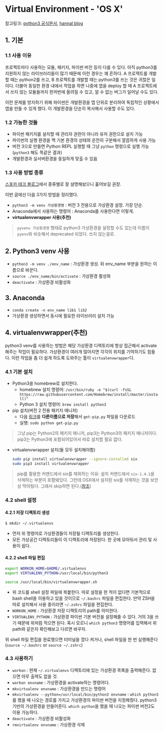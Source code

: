 # Virtual Environment - 'OS X'

참고링크: [python3 공식문서](https://docs.python.org/3/library/venv.html), [hannal blog](http://blog.hannal.com/2014/8/start_with_django_webframework_02/)

## 1. 기본

### 1.1 사용 이유

프로젝트마다 사용하는 모듈, 패키지, 파이썬 버전 등이 다를 수 있다. 아직 python3를 지원하지 않는 라이브러리들이 많기 때문에 이런 경우는 꽤 흔하다. A 프로젝트를 개발할 때는 python2를 쓰고, B 프로젝트를 개발할 때는 python3를 쓰는 것은 귀찮은 일이다. 더불어 동일한 환경 내에서 작업을 하면 나중에 앱을 deploy 할 때 A 프로젝트에서 쓰지 않는 모듈들까지 한꺼번에 올려질 수 있고, 알 수 없는 버그가 일어날 수도 있다.

이런 문제를 방지하기 위해 파이썬은 개발환경을 앱 단위로 분리하여 독립적인 상황에서 앱을 만들 수 있게 했다. 이 개발환경을 단순히 복사해서 사용할 수도 있다.

### 1.2 가능한 것들

- 파이썬 패키지를 설치할 때 관리자 권한이 아니라 유저 권한으로 설치 가능
- 파이썬의 실행 환경을 맥 기본 환경의 상태와 온전히 구분해서 깔끔하게 사용 가능
- 버전 3으로 만들면 Python REPL 실행할 때 그냥 `python` 명령으로 실행 가능(`python3` 해도 똑같은 결과)
- 개발환경과 실서버환경을 동일하게 맞출 수 있음

### 1.3 사용 방법 종류

[스포카 테크 블로그](https://spoqa.github.io/2017/10/06/python-env-managers.html)에서 종류별로 잘 설명해놨으니 훑어보길 권장.

이번 글에선 다음 3가지 방법을 정리했다.

- `python3 -m venv 가상환경명` : 버전 3 전용으로 가상환경 설정. 가장 단순.
- Anaconda에서 사용하는 명령어 : Anaconda를 사용한다면 이렇게.
- **virtualenvwrapper 사용(추천)**

> `pyvenv 가상환경명` 형태로 python3 가상환경을 설정할 수도 있는데 이름이 `pyenv`와 비슷해서 deprecated 되었다. 쓰지 않는걸로.

## 2. Python3 venv 사용

- `python3 -m venv ./env_name` : 가상환경 생성. 뒤 env_name 부분을 원하는 이름으로 바꾼다.
- `source ./env_name/bin/activate` : 가상환경 활성화
- `deactivate` : 가상환경 비활성화

## 3. Anaconda

- `conda create -n env_name lib1 lib2`
- 가상환경 생성하면서 동시에 필요한 라이브러리 설치 가능

## 4. virtualenvwrapper(추천)

python3 venv를 사용하는 방법은 해당 가상환경 디렉토리에 항상 접근해서 activate해주는 작업이 필요하다. 가상환경이 여러개 많아지면 각각의 위치를 기억하기도 힘들다. 이런 작업을 좀 더 쉽게 하도록 도와주는 툴이 `virtualenvwrapper`다.

### 4.1 기본 설치

- Python3을 homebrew로 설치한다.
    + homebrew 설치 명령어: `/usr/bin/ruby -e "$(curl -fsSL https://raw.githubusercontent.com/Homebrew/install/master/install)"`
    + Python 3 설치 명령어: `brew install python3`
- pip 설치(버전 2 전용 패키지 매니저)
    + 다음 [링크](https://bootstrap.pypa.io/get-pip.py)를 **다른이름으로 저장**해서 `get-pip.py` 파일을 다운로드
    + 실행: `sudo python get-pip.py`

> 그냥 pip는 Python2의 패키지 매니저, pip3는 Python3의 패키지 매니저이다. pip3는 Python3에 포함되어있어서 따로 설치할 필요 없다.

- virtualenvwrapper 설치(둘 모두 설치해야함)

    ```sh
    sudo pip install virtualenvwrapper --ignore-installed six
    sudo pip3 install virtualenvwrapper
    ```

> pip를 활용한 커맨드에서 six를 제외하는 이유: 설치 커맨드에서 `six-1.4.1`을 삭제하는 부분이 포함돼있다. 그런데 OSX에서 설치된 six를 삭제하는 것을 보안 상 막아뒀다. 그래서 skip하면 된다.([참조](https://github.com/pypa/pip/issues/3165))

### 4.2 shell 설정

#### 4.2.1 저장 디렉토리 생성

```bash
$ mkdir ~/.virtualenvs
```

- 먼저 위 명령어로 가상환경들이 저장될 디렉토리를 생성한다.
- 모든 가상공간 디렉토리들이 이 디렉토리에 저장된다. 한 곳에 모아둬서 관리 및 사용이 쉽다.

#### 4.2.2 shell 파일 편집

```bash
export WORKON_HOME=$HOME/.virtualenvs
export VIRTUALENV_PYTHON=/usr/local/bin/python3

source /usr/local/bin/virtualenvwrapper.sh
```

- 위 코드를 shell 설정 파일에 복붙한다. 따로 설정을 한 적이 없다면 기본적으로 bash shell을 이용하고 있을 것이므로 `~/.bashrc` 파일을 편집한다. 만약 ZSH을 따로 설치해서 사용 중이라면 `~/.zshrc` 파일을 편집한다.
- `WORKON_HOME` : 가상환경 저장 디렉토리의 path를 의미한다.
- `VIRTUALENV_PYTHON` : 가상환경 파이썬 기본 버전을 설정해줄 수 있다. 거의 3을 쓰기 때문에 위처럼 적으면 된다. 혹시 모르니 `which python3` 명령어를 입력해서 위 path와 같은지 확인해보고 다르면 바꾸자.

위 shell 파일 편집을 완료했으면 터미널을 껐다 켜거나, shell 파일을 한 번 실행해준다(`source ~/.bashrc` or `source ~/.zshrc`)

### 4.3 사용하기

- `workon` : 현재 `~/.virtualenvs` 디렉토리에 있는 가상환경 목록을 출력해준다. 없으면 아무 출력도 없을 것.
- `workon envname` : 가상환경을 activate하는 명령어다.
- `mkvirtualenv envname` : 가상환경을 만드는 명령어
- `mkvirtualenv --python=/usr/local/bin/python3 envname` : `which python3`를 했을 때 나오는 경로를 가지고 가상환경의 파이썬 버전을 지정해줬다. python3 기반의 가상환경을 만들어준다. `which python`을 했을 때 나오는 파이썬 버전2도 이용 가능하다.
- `deactivate` : 가상환경 비활성화
- `rmvirtualenv envname` : 가상환경 삭제
